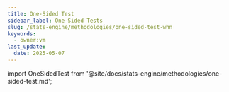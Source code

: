 ```yaml
---
title: One-Sided Test
sidebar_label: One-Sided Tests
slug: /stats-engine/methodologies/one-sided-test-whn
keywords:
  - owner:vm
last_update:
  date: 2025-05-07
---
```



import OneSidedTest from '@site/docs/stats-engine/methodologies/one-sided-test.md';

<OneSidedTest />
